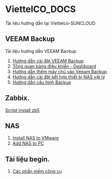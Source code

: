 # ViettelCO_DOCS
 Tài liệu hướng dẫn tại Viettelco-SUNCLOUD
## VEEAM Backup
 Tài liệu hướng dẫn VEEAM Backup
1. [Hướng dẫn cài đặt VEEAM Backup](/VEEAM-Backup/Install-veeam-backup.md)
1. [Tổng quan bảng điều khiển - Dashboard  ](/VEEAM-Backup/veeam-Dashboard.md)
1. [Hướng dẫn thêm máy chủ vào Veeam Backup](/VEEAM-Backup/veeam-Add-host.md)
1. [Hướng dẫn cài đặt kết hợp thiết bị NAS vật lý ](/VEEAM-Backup/veeam-Connect-NAS.md)
1. [Hướng dẫn cấu hình Backup](/VEEAM-Backup/veeam-Configure.md)
<!-- 1. [Hướng dẫn  ](/VEEAM-Backup/veeam.md)
1. [Hướng dẫn  ](/VEEAM-Backup/veeam.md)
1. [Hướng dẫn  ](/VEEAM-Backup/veeam.md)
1. [Hướng dẫn  ](/VEEAM-Backup/veeam.md)
1. [Hướng dẫn  ](/VEEAM-Backup/veeam.md)
1. [Hướng dẫn  ](/VEEAM-Backup/veeam.md)
1. [Hướng dẫn  ](/VEEAM-Backup/veeam.md)
1. [Hướng dẫn  ](/VEEAM-Backup/veeam.md)
1. [Hướng dẫn  ](/VEEAM-Backup/veeam.md)
1. [Hướng dẫn  ](/VEEAM-Backup/veeam.md) -->

## Zabbix.
[Script install zb5](/Zabbix5/Install.sh)


## NAS
1. [Install NAS to VMware](/NAS-Synology/Install-nas.md)
1. [Add NAS to PC](/NAS-Synology/Add.md)
<!-- 1. []() -->

## Tài liệu begin.

1. [Các phần mềm công cụ](/software-begin.md)